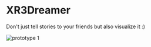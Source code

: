 # XR3Dreamer
Don't just tell stories to your friends but also visualize it :)

![prototype 1](https://user-images.githubusercontent.com/20374208/49345283-3f702000-f68b-11e8-9e35-92f985319c79.jpg)

